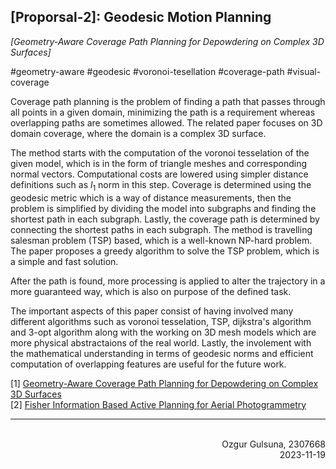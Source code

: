 ## \[Proporsal-2\]: Geodesic Motion Planning ##
_\[Geometry-Aware Coverage Path Planning for Depowdering on Complex 3D Surfaces\]_  

#geometry-aware #geodesic #voronoi-tesellation #coverage-path #visual-coverage 

   Coverage path planning is the problem of finding a path that passes through all points in a given domain, minimizing the path is a requirement whereas overlapping paths are sometimes allowed. The related paper focuses on 3D domain coverage, where the domain is a complex 3D surface.

   The method starts with the computation of the voronoi tesselation of the given model, which is in the form of triangle meshes and corresponding normal vectors. Computational costs are lowered using simpler distance definitions such as $l_1$ norm in this step. Coverage is determined using the geodesic metric which is a way of distance measurements, then the problem is simplified by dividing the model into subgraphs and finding the shortest path in each subgraph. Lastly, the coverage path is determined by connecting the shortest paths in each subgraph. The method is travelling salesman problem (TSP) based, which is a well-known NP-hard problem. The paper proposes a greedy algorithm to solve the TSP problem, which is a simple and fast solution.

   After the path is found, more processing is applied to alter the trajectory in a more guaranteed way, which is also on purpose of the defined task.

   The important aspects of this paper consist of having involved many different algorithms such as voronoi tesselation, TSP, dijkstra's algorithm and 3-opt algorithm along with the working on 3D mesh models which are more physical abstractaions of the real world. Lastly, the involement with the mathematical understanding in terms of geodesic norms and efficient computation of overlapping features are useful for the future work.

\[1\] [Geometry-Aware Coverage Path Planning for Depowdering on Complex 3D Surfaces](https://ieeexplore.ieee.org/stamp/stamp.jsp?arnumber=10187673)  
\[2\] [Fisher Information Based Active Planning for Aerial Photogrammetry](https://www.research-collection.ethz.ch/bitstream/handle/20.500.11850/617407/ICRA23_3007_FI.pdf?sequence=1)  

------------------------------------------------------------

<h7>
<br>
<div dir="rtl">Ozgur Gulsuna, 2307668</div>
<div dir="rtl">2023-11-19</div>
</h7>
</br>

